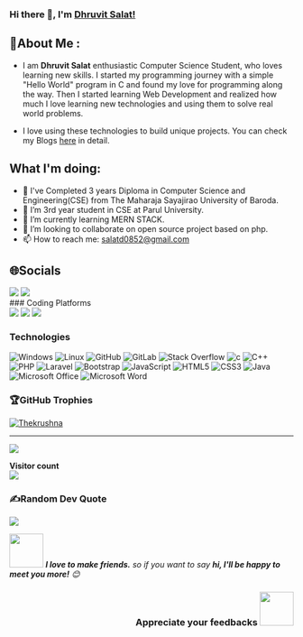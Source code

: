 ### Hi there 👋, I'm [Dhruvit Salat!](https://dhruvit07.github.io)

## 💫About Me :

- I am <strong>Dhruvit Salat</strong> enthusiastic Computer Science Student, who loves learning new skills. I started my programming journey with a simple "Hello World" program in C and found my love for programming along the way. Then I started learning Web Development and realized how much I love learning new technologies and using them to solve real world problems.

- I love using these technologies to build unique projects. You can check my Blogs [here](https://medium.com/@salatd0852) in detail.

## What I'm doing:
  
- 🔭 I've Completed 3 years Diploma in Computer Science and Engineering(CSE) from The Maharaja Sayajirao University of Baroda. 
- 🔭 I’m 3rd year student in CSE at Parul University.
- 🌱 I’m currently learning MERN STACK.
- 👯 I’m looking to collaborate on open source project based on php.
- 📫 How to reach me: salatd0852@gmail.com
  
## 🌐Socials

 <div>
    <a href="https://linkedin.com/in/dhruvit-salat"><img src="https://img.shields.io/badge/LinkedIn-%230077B5.svg?logo=linkedin&logoColor=white"></a>
  <a href="https://medium.com/@salatd0852"><img src="https://img.shields.io/badge/Medium-12100E?logo=medium&logoColor=white"></a>
    </div>
  ### Coding Platforms 
 <div>
    <img src="https://img.shields.io/badge/Codechef-%23B92B27.svg?&style=for-the-badge&logo=Codechef&logoColor=white">
    <img src="https://img.shields.io/badge/Codepen-000000?style=for-the-badge&logo=codepen&logoColor=white">
    <img src="https://img.shields.io/badge/-Hackerrank-2EC866?style=for-the-badge&logo=HackerRank&logoColor=white">
  </div>


### Technologies

![Windows](https://img.shields.io/badge/Windows-0078D6?style=flat-square&logoColor=white)
![Linux](https://img.shields.io/badge/Ubuntu-E95420?style=flat-square&logo=ubuntu&logoColor=white)
![GitHub](https://img.shields.io/badge/-GitHub-181717?style=flat-square&logo=github)
![GitLab](https://img.shields.io/badge/GitLab-330F63?style=flat-square&logo=gitlab&logoColor=white)
![Stack Overflow](https://img.shields.io/badge/Stack_Overflow-FE7A16?style=flat-square&logo=stack-overflow&logoColor=white)
![c](https://img.shields.io/badge/C-00599C?style=flat-square&logo=c&logoColor=white)
![C++](https://img.shields.io/badge/-C++-007ACC?style=flat-square&logo=cplusplus&logoColor=white)
![PHP](https://img.shields.io/badge/PHP-7A86B8?style=flat-square&logo=php&logoColor=white)
![Laravel](https://img.shields.io/badge/Laravel-ff0a02?style=flat-square&logo=laravel&logoColor=white)
![Bootstrap](https://img.shields.io/badge/Bootstap-712cf9?style=flat-square&logo=bootstrap&logoColor=white)
![JavaScript](https://img.shields.io/badge/-JavaScript-black?style=flat-square&logo=javascript)
![HTML5](https://img.shields.io/badge/HTML5-E34F26?style=flat-square&logo=html5&logoColor=white)
![CSS3](https://img.shields.io/badge/CSS3-1572B6?style=flat-square&logo=css3&logoColor=white)
![Java](https://img.shields.io/badge/-Java-007396?style=flat-square&logo=java)
![Microsoft Office](https://img.shields.io/badge/Microsoft_Office-D83B01?style=flat-square&logo=microsoft-office&logoColor=white)
![Microsoft Word](https://img.shields.io/badge/Microsoft_Word-2B579A?style=flat-square&logo=microsoft-word&logoColor=white)

### 🏆GitHub Trophies
<p align="left"> <a href="https://github.com/ryo-ma/github-profile-trophy"><img src="https://github-profile-trophy.vercel.app/?username=dhruvit07&no-frame=true&row=1&column=7&theme=juicyfresh&no-frame=false&no-bg=false&margin-w=10" alt="Thekrushna" /></a> </p>

-------------------------------------------------------------------------------------------------------------------------------------------------------

![](https://komarev.com/ghpvc/?username=dhruvit07)
<br />
<p> 
  <b>Visitor count</b><br>
  <img src="https://profile-counter.glitch.me/dhruvit07/count.svg" />  
</p>

### ✍️Random Dev Quote
![](https://quotes-github-readme.vercel.app/api?type=horizontal&theme=gruvbox)

<img src="https://media.giphy.com/media/LnQjpWaON8nhr21vNW/giphy.gif" width="60"> <em><b>I love to make friends.</b> so if you want to say <b>hi, I'll be happy to meet you more!</b> 😊</em>
  
 
<h3 align="right">Appreciate your feedbacks <img src="https://media.giphy.com/media/26FPJGjhefSJuaRhu/giphy.gif" width="60px"></h3>

